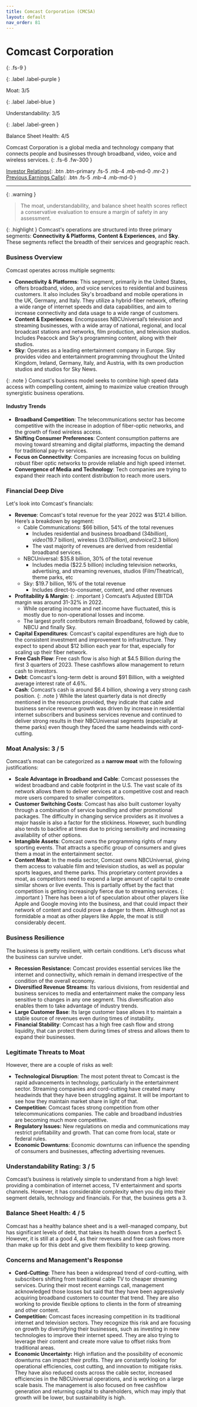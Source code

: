 ```yaml
---
title: Comcast Corporation (CMCSA)
layout: default
nav_order: 81
---
```


# Comcast Corporation
{: .fs-9 }

{: .label .label-purple }

Moat: 3/5

{: .label .label-blue }

Understandability: 3/5

{: .label .label-green }

Balance Sheet Health: 4/5

Comcast Corporation is a global media and technology company that connects people and businesses through broadband, video, voice and wireless services.
{: .fs-6 .fw-300 }

[Investor Relations](https://www.google.com/search?q=CMCSA+investor+relations){: .btn .btn-primary .fs-5 .mb-4 .mb-md-0 .mr-2 }
[Previous Earnings Calls](https://discountingcashflows.com/company/CMCSA/transcripts/){: .btn .fs-5 .mb-4 .mb-md-0 }

---

{: .warning }
>The moat, understandability, and balance sheet health scores reflect a conservative evaluation to ensure a margin of safety in any assessment.


 

{: .highlight }
Comcast's operations are structured into three primary segments: **Connectivity & Platforms**, **Content & Experiences**, and **Sky**. These segments reflect the breadth of their services and geographic reach.

### Business Overview
Comcast operates across multiple segments:
* **Connectivity & Platforms**: This segment, primarily in the United States, offers broadband, video, and voice services to residential and business customers. It also includes Sky's broadband and mobile operations in the UK, Germany, and Italy. They utilize a hybrid-fiber network, offering a wide range of internet speeds and data capabilities, and aim to increase connectivity and data usage to a wide range of customers.
*   **Content & Experiences**: Encompasses NBCUniversal’s television and streaming businesses, with a wide array of national, regional, and local broadcast stations and networks, film production, and television studios. Includes Peacock and Sky's programming content, along with their studios.
*   **Sky**: Operates as a leading entertainment company in Europe. Sky provides video and entertainment programming throughout the United Kingdom, Ireland, Germany, Italy, and Austria, with its own production studios and studios for Sky News.
     
{: .note }
Comcast's business model seeks to combine high speed data access with compelling content, aiming to maximize value creation through synergistic business operations.
     
#### Industry Trends
*   **Broadband Competition**: The telecommunications sector has become competitive with the increase in adoption of fiber-optic networks, and the growth of fixed wireless access.
*   **Shifting Consumer Preferences**: Content consumption patterns are moving toward streaming and digital platforms, impacting the demand for traditional pay-tv services.
*   **Focus on Connectivity**: Companies are increasing focus on building robust fiber optic networks to provide reliable and high speed internet.
*   **Convergence of Media and Technology**: Tech companies are trying to expand their reach into content distribution to reach more users.
     
### Financial Deep Dive
Let's look into Comcast's financials:
*   **Revenue**: Comcast's total revenue for the year 2022 was $121.4 billion. Here’s a breakdown by segment:
    *   Cable Communications: $66 billion, 54% of the total revenues
        *   Includes residential and business broadband ($34 billion), video ($19.7 billion), wireless ($3.07 billion), and voice ($2.3 billion)
        *   The vast majority of revenues are derived from residential broadband services.
    *   NBCUniversal: $35.8 billion, 30% of the total revenue
        *   Includes media ($22.5 billion) including television networks, advertising, and streaming revenues, studios (Film/Theatrical), theme parks, etc
    *   Sky: $19.7 billion, 16% of the total revenue
        *   Includes direct-to-consumer, content, and other revenues
*   **Profitability & Margin**:
{: .important }
Comcast’s Adjusted EBITDA margin was around 31-32% in 2022.
    *   While operating income and net income have fluctuated, this is mostly due to non-operational losses and income.
    *   The largest profit contributors remain Broadband, followed by cable, NBCU and finally Sky.
*   **Capital Expenditures**: Comcast's capital expenditures are high due to the consistent investment and improvement to infrastructure. They expect to spend about $12 billion each year for that, especially for scaling up their fiber network.
*   **Free Cash Flow**: Free cash flow is also high at $4.5 Billion during the first 3 quarters of 2023. These cashflows allow management to return cash to investors.
*   **Debt**: Comcast's long-term debt is around $91 Billion, with a weighted average interest rate of 4.6%.
*   **Cash**: Comcast’s cash is around $6.4 billion, showing a very strong cash position.
{: .note }
While the latest quarterly data is not directly mentioned in the resources provided, they indicate that cable and business service revenue growth was driven by increase in residential internet subscribers and business services revenue and continued to deliver strong results in their NBCUniversal segments (especially at theme parks) even though they faced the same headwinds with cord-cutting.
     
### Moat Analysis: 3 / 5
Comcast’s moat can be categorized as a **narrow moat** with the following justifications:
*  **Scale Advantage in Broadband and Cable**: Comcast possesses the widest broadband and cable footprint in the U.S. The vast scale of its network allows them to deliver services at a competitive cost and reach more users compared to smaller competitors.
*   **Customer Switching Costs**: Comcast has also built customer loyalty through a combination of service bundling and other promotional packages. The difficulty in changing service providers as it involves a major hassle is also a factor for the stickiness. However, such bundling also tends to backfire at times due to pricing sensitivity and increasing availability of other options.
*   **Intangible Assets**: Comcast owns the programming rights of many sporting events. That attracts a specific group of consumers and gives them a moat in the entertainment sector.
*   **Content Moat**: In the media sector, Comcast owns NBCUniversal, giving them access to valuable film and television studios, as well as popular sports leagues, and theme parks. This proprietary content provides a moat, as competitors need to expend a large amount of capital to create similar shows or live events. This is partially offset by the fact that competition is getting increasingly fierce due to streaming services.
{: .important }
There has been a lot of speculation about other players like Apple and Google moving into the business, and that could impact their network of content and could prove a danger to them. Although not as formidable a moat as other players like Apple, the moat is still considerably decent.
     
### Business Resilience
The business is pretty resilient, with certain conditions. Let’s discuss what the business can survive under.
*   **Recession Resistance:** Comcast provides essential services like the internet and connectivity, which remain in demand irrespective of the condition of the overall economy.
*   **Diversified Revenue Streams**: Its various divisions, from residential and business services to media and entertainment make the company less sensitive to changes in any one segment. This diversification also enables them to take advantage of industry trends.
*   **Large Customer Base**: Its large customer base allows it to maintain a stable source of revenues even during times of instability.
*   **Financial Stability**: Comcast has a high free cash flow and strong liquidity, that can protect them during times of stress and allows them to expand their businesses.
    
### Legitimate Threats to Moat
However, there are a couple of risks as well:
*  **Technological Disruption**: The most potent threat to Comcast is the rapid advancements in technology, particularly in the entertainment sector. Streaming companies and cord-cutting have created many headwinds that they have been struggling against. It will be important to see how they maintain market share in light of that.
*   **Competition**: Comcast faces strong competition from other telecommunications companies. The cable and broadband industries are becoming much more competitive.
*   **Regulatory Issues:** New regulations on media and communications may restrict profitability and growth. That can come from local, state or federal rules.
*   **Economic Downturns**: Economic downturns can influence the spending of consumers and businesses, affecting advertising revenues.

### Understandability Rating: 3 / 5
Comcast’s business is relatively simple to understand from a high level: providing a combination of internet access, TV entertainment and sports channels. However, it has considerable complexity when you dig into their segment details, technology and financials. For that, the business gets a 3.

### Balance Sheet Health: 4 / 5
Comcast has a healthy balance sheet and is a well-managed company, but has significant levels of debt, that takes its health down from a perfect 5. However, it is still at a good 4, as their revenues and free cash flows more than make up for this debt and give them flexibility to keep growing.
   
### Concerns and Management's Response
*   **Cord-Cutting:** There has been a widespread trend of cord-cutting, with subscribers shifting from traditional cable TV to cheaper streaming services. During their most recent earnings call, management acknowledged those losses but said that they have been aggressively acquiring broadband customers to counter that trend. They are also working to provide flexible options to clients in the form of streaming and other content.
*  **Competition:** Comcast faces increasing competition in its traditional internet and television sectors. They recognize this risk and are focusing on growth by diversifying their businesses, such as investing in new technologies to improve their internet speed. They are also trying to leverage their content and create more value to offset risks from traditional areas.
*   **Economic Uncertainty:** High inflation and the possibility of economic downturns can impact their profits. They are constantly looking for operational efficiencies, cost cutting, and innovation to mitigate risks. They have also reduced costs across the cable sector, increased efficiencies in the NBCUniversal operations, and is working on a large scale basis. The management is also focused on free cashflow generation and returning capital to shareholders, which may imply that growth will be lower, but sustainability is high.
